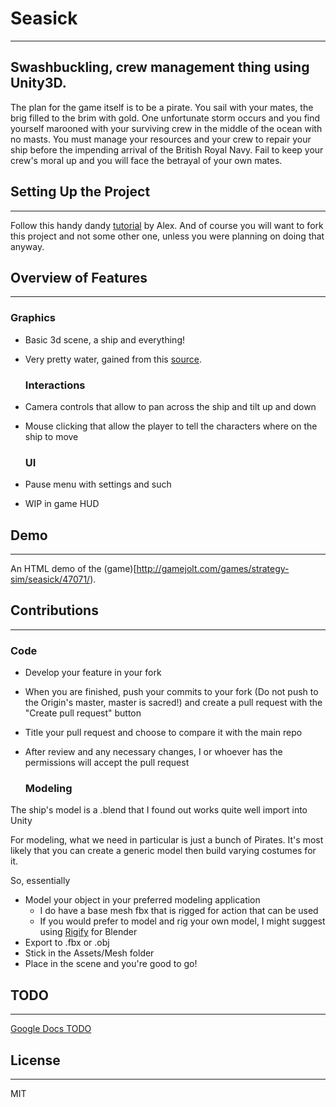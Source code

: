 # Seasick
---------------
## Swashbuckling, crew management thing using Unity3D.

The plan for the game itself is to be a pirate. You sail with your mates, the brig filled to the brim with gold. One unfortunate storm occurs and you find yourself marooned with your surviving crew in the middle of the ocean with no masts. You must manage your resources and your crew to repair your ship before the impending arrival of the British Royal Navy. Fail to keep your crew's moral up and you will face the betrayal of your own mates.

## Setting Up the Project
---------------
Follow this handy dandy [tutorial](http://www.prism.gatech.edu/~ahuynh6/tut/gitTutorial.html) by Alex. And of course you will want to fork this project and not some other one, unless you were planning on doing that anyway.

## Overview of Features
---------------


### Graphics
  - Basic 3d scene, a ship and everything!
  - Very pretty water, gained from this [source](http://scrawkblog.com/2013/02/24/ocean-renderer-for-unity/).

    ### Interactions
  - Camera controls that allow to pan across the ship and tilt up and down
  - Mouse clicking that allow the player to tell the characters where on the ship to move

    ### UI
  - Pause menu with settings and such
  - WIP in game HUD

## Demo
---------------
An HTML demo of the (game)[http://gamejolt.com/games/strategy-sim/seasick/47071/).

## Contributions
---------------


### Code
  - Develop your feature in your fork
  - When you are finished, push your commits to your fork (Do not push to the Origin's master, master is sacred!) and create a pull request with the "Create pull request" button
  - Title your pull request and choose to compare it with the main repo
  - After review and any necessary changes, I or whoever has the permissions will accept the pull request

    ### Modeling
  The ship's model is a .blend that I found out works quite well import into Unity

  For modeling, what we need in particular is just a bunch of Pirates. It's most likely that you can create a generic model then build varying costumes for it.
  
  So, essentially
  - Model your object in your preferred modeling application
    - I do have a base mesh fbx that is rigged for action that can be used
    - If you would prefer to model and rig your own model, I might suggest using [Rigify](http://docs.unity3d.com/Manual/BlenderAndRigify.html) for Blender
  - Export to .fbx or .obj
  - Stick in the Assets/Mesh folder
  - Place in the scene and you're good to go!

## TODO
---------------
[Google Docs TODO](https://docs.google.com/document/d/1fVDi8-XsmTzTBckZe7XhZtRgOVnrMPpImqwD1Lt_7GY/edit?usp=sharing)

## License
---------------
MIT
